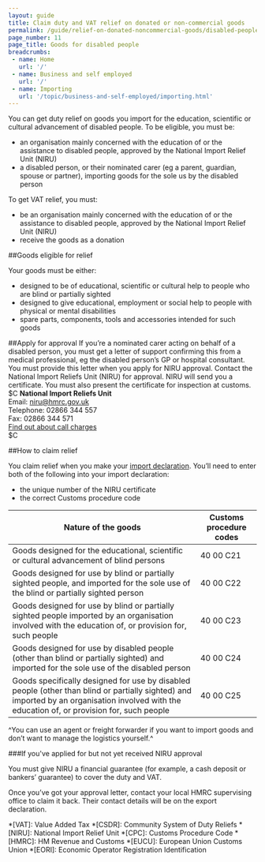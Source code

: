 ```yaml
---
layout: guide
title: Claim duty and VAT relief on donated or non-commercial goods
permalink: /guide/relief-on-donated-noncommercial-goods/disabled-people.html
page_number: 11
page_title: Goods for disabled people
breadcrumbs:
 - name: Home
   url: '/'
 - name: Business and self employed
   url: '/'
 - name: Importing
   url: '/topic/business-and-self-employed/importing.html'   
---
```


You can get duty relief on goods you import for the education, scientific or cultural advancement of disabled people. 
To be eligible, you must be:

- an organisation mainly concerned with the education of or the assistance to disabled people, approved by the National Import Relief Unit (NIRU)
- a disabled person, or their nominated carer (eg a parent, guardian, spouse or partner), importing goods for the sole us by the disabled person

To get VAT relief, you must: 

- be an organisation mainly concerned with the education of or the assistance to disabled people, approved by the National Import Relief Unit (NIRU) 
- receive the goods as a donation 

##Goods eligible for relief

Your goods must be either:

- designed to be of educational, scientific or cultural help to people who are blind or partially sighted
- designed to give educational, employment or social help to people with physical or mental disabilities
- spare parts, components, tools and accessories intended for such goods

##Apply for approval
If you’re a nominated carer acting on behalf of a disabled person, you must get a letter of support confirming this from a medical professional, eg the disabled person’s GP or hospital consultant. You must provide this letter when you apply for NIRU approval. 
Contact the National Import Reliefs Unit (NIRU) for approval. NIRU will send you a certificate. You must also present the certificate for inspection at customs.
$C
**National Import Reliefs Unit**   
Email: <niru@hmrc.gov.uk>    
Telephone: 02866 344 557    
Fax: 02866 344 571    
[Find out about call charges](/call-charges)   
$C

##How to claim relief

You claim relief when you make your [import declaration](/guide/import-goods-outside-eu/overview.html). You’ll need to enter both of the following into your import declaration:

- the unique number of the NIRU certificate
- the correct Customs procedure code

Nature of the goods | Customs procedure codes
-|-
Goods designed for the educational, scientific or cultural advancement of blind persons | 40 00 C21
Goods designed for use by blind or partially sighted people, and imported for the sole use of the blind or partially sighted person | 40 00 C22
Goods designed for use by blind or partially sighted people imported by an organisation involved with the education of, or provision for, such people | 40 00 C23
Goods designed for use by disabled people (other than blind or partially sighted) and imported for the sole use of the disabled person | 40 00 C24
Goods specifically designed for use by disabled people (other than blind or partially sighted) and imported by an organisation involved with the education of, or provision for, such people | 40 00 C25

^You can use an agent or freight forwarder if you want to import goods and don’t want to manage the logistics yourself.^


###If you've applied for but not yet received NIRU approval

You must give NIRU a financial guarantee (for example, a cash deposit or bankers’ guarantee) to cover the duty and VAT. 
  
Once you’ve got your approval letter, contact your local HMRC supervising office to claim it back. Their contact details will be on the export declaration.  

*[VAT]: Value Added Tax
*[CSDR]: Community System of Duty Reliefs
*[NIRU]: National Import Relief Unit
*[CPC]: Customs Procedure Code
*[HMRC]: HM Revenue and Customs
*[EUCU]: European Union Customs Union
*[EORI]: Economic Operator Registration Identification
